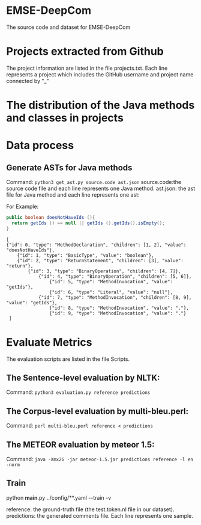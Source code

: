# EMSE-DeepCom
The source code and dataset for EMSE-DeepCom

# Projects extracted from Github
The project information are listed in the file projects.txt. 
Each line represents a project which includes the GitHub username and project name connected by "_" 

# The distribution of the Java methods and classes in projects


# Data process
## Generate ASTs for Java methods
Command: `python3 get_ast.py source.code ast.json`
source.code:the source code file and each line represents one Java method.
ast.json: the ast file for Java method and each line represents one ast:

For Example:
```Java
public boolean doesNotHaveIds (){ 
  return getIds () == null || getIds ().getIds().isEmpty(); 
}
```
```
[
{"id": 0, "type": "MethodDeclaration", "children": [1, 2], "value": "doesNotHaveIds"}, 
    {"id": 1, "type": "BasicType", "value": "boolean"}, 
    {"id": 2, "type": "ReturnStatement", "children": [3], "value": "return"}, 
        {"id": 3, "type": "BinaryOperation", "children": [4, 7]}, 
            {"id": 4, "type": "BinaryOperation", "children": [5, 6]}, 
                {"id": 5, "type": "MethodInvocation", "value": "getIds"}, 
                {"id": 6, "type": "Literal", "value": "null"}, 
            {"id": 7, "type": "MethodInvocation", "children": [8, 9], "value": "getIds"}, 
                {"id": 8, "type": "MethodInvocation", "value": "."}, 
                {"id": 9, "type": "MethodInvocation", "value": "."}
 ]
```

# Evaluate Metrics
The evaluation scripts are listed in the file Scripts.
## The Sentence-level evaluation by NLTK:
Command: `python3 evaluation.py reference predictions`

## The Corpus-level evaluation by multi-bleu.perl:
Command: `perl multi-bleu.perl reference < predictions` 

## The METEOR evaluation by meteor 1.5:
Command: `java -Xmx2G -jar meteor-1.5.jar predictions reference -l en -norm`

## Train
python __main__.py ../config/**.yaml --train -v

reference: the ground-truth file (the test.token.nl file in our dataset).
predictions: the generated comments file.
Each line represents one sample.

